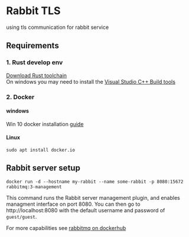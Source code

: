 # Rabbit TLS
using tls communication for rabbit service

## Requirements
### 1. Rust develop env
[Download Rust toolchain](https://www.rust-lang.org/tools/install)  
On windows you may need to install the [Visual Studio C++ Build tools](https://visualstudio.microsoft.com/visual-cpp-build-tools/)

### 2. Docker
#### **windows**
Win 10 docker installation [guide](https://www.ntweekly.com/2018/04/28/install-docker-windows-10/)

#### **Linux**
```shell
sudo apt install docker.io
```

## Rabbit server setup
```shell
docker run -d --hostname my-rabbit --name some-rabbit -p 8080:15672 rabbitmq:3-management
```
This command runs the Rabbit server management plugin, and enables managment interface on port 8080. You can then go to http://localhost:8080 with the default username and password of  ```guest/guest```.

For more capabilities see [rabbitmq on dockerhub](https://hub.docker.com/_/rabbitmq)



